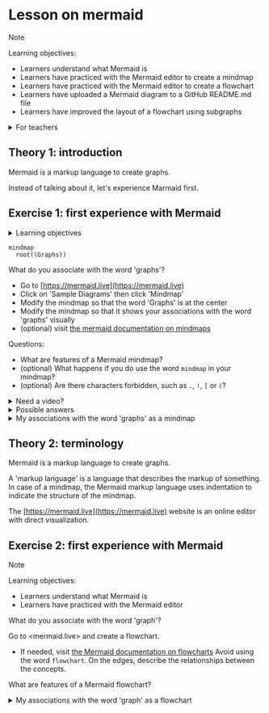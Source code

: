 # Lesson on mermaid

> [!NOTE]
>
> Learning objectives:
>
> - Learners understand what Mermaid is
> - Learners have practiced with the Mermaid editor to create a mindmap
> - Learners have practiced with the Mermaid editor to create a flowchart
> - Learners have uploaded a Mermaid diagram to a GitHub README.md file
> - Learners have improved the layout of a flowchart using subgraphs

<details>
<summary>For teachers</summary>
<br>

```mermaid
gantt
  title Lesson plan
  dateFormat X
  axisFormat %s
  section Lecturing
  This lesson : 0, 5
  What is Mermaid? : 5, 10
  Exercise procedure: 10, 15
  Feedback : 25, 30
  How to use on GitHub : 30, 40
  Exercise procedure: 40, 45
  Feedback : 60, 70
  Subdiagrams : 70, 75
  Feedback : 85, 90
  section Exercise
  Try mermaid.live: 15, 25
  Upload a mermaid diagram: 45,60
  Create a subdiagram: 75,85
```

Lesson plan:

- Who I am
- Cycle 1:
  - Prior knowledge:
    - What do you associate the word 'diagram' with?
    - What types of diagrams are there? Mention mindmap and flowchart
    - How to create diagrams?
    - How to publish diagrams?
    - What is a mindmap?
    - How to create a mindmap?
  - Present: go to <mermaid.live>, show mindmap, show syntax
  - Challenge: exercise 1
  - Feedback: 
    - ask 1 random learner to show mindmap, else show mine
    - ask drawback of mindmaps. Cannot link between nodes
- Cycle 2:
  - Prior knowledge:
    - What do you associate the word 'flowchart' with?
    - How to create a flowchart?
  - Present: 
    - what is mermaid?
    - why use mermaid?
    - go to <mermaid.live>, show flowchart, show syntax
  - Challenge: exercise 2
  - Feedback: ask 1 random learner to show mindmap

</details>

## Theory 1: introduction

Mermaid is a markup language to create graphs.

Instead of talking about it, let's experience Marmaid first.

## Exercise 1: first experience with Mermaid

<details>
<summary>Learning objectives</summary>
<br>
- Learners get a first impression of what Mermaid is
- Learners have practiced with the Mermaid editor
- Learners may have seen a technical error
</details>


```mermaid
mindmap
  root((Graphs))
```

What do you associate with the word 'graphs'?

- Go to [https://mermaid.live](https://mermaid.live) 
- Click on 'Sample Diagrams' then click 'Mindmap'
- Modify the mindmap so that the word 'Graphs' is at the center
- Modify the mindmap so that it shows your associations with the word 'graphs' visually
- (optional) visit [the mermaid documentation on mindmaps](https://mermaid.js.org/syntax/mindmap.html)

Questions:

- What are features of a Mermaid mindmap?
- (optional) What happens if you do use the word `mindmap` in your mindmap?
- (optional) Are there characters forbidden, such as `.`, `!`, `[` or `(`?

<details>
<summary>Need a video?</summary>
<br>
Here is a video of someone doing this exercise: [https://youtu.be/tObmaZp3fIg](https://youtu.be/tObmaZp3fIg)
</details>

<details>
<summary>Possible answers</summary>
<br>
> What are features of a Mermaid mindmap?

A mermaid mindmap starts with a first line that has text `mindmap`,
after which all other elements are indented.

The first element is the center node, called `root`. Between
round braces is the text on the center node. Changing this line to
`root((Graphs))` puts the word 'Graphs' in the center.

Other elements are indented at least twice and follow a tree-like structure.
This tree-like structure is the same as the mindmap.

One cannot determine where the nodes will end up.
This is a feature of a markup language: 
the idea is to have a good-enough mindmap,
not to be able to create publication-ready ones.

> (optional) What happens if you do use the word `mindmap` in your mindmap?

You will get an error, as `mindmap` is a word that Mermaid reserves for
indicating that a graph will be of the mindmap type.

> - (optional) Are there characters forbidden, such as `.`, `!`, `[` or `(`?

You will get an error for `[` and `(`, as Mermaid uses these operators
for special markup.
</details>

<details>
<summary>My associations with the word 'graphs' as a mindmap</summary>
<br>
```mermaid
mindmap
  root((Graphs))
    Images that convey information
      work on data
      **self-contained**
    Types
      **Mindmap**
      Flowchart
      Gantt chart
    Tools
      **mermaid.live**
      Visual programs
      **Text editor**
    Defined/created by ...
      A markup language
        DOT
        SVG
        **Mermaid**
      WYSIWYG
```
</details>

## Theory 2: terminology

Mermaid is a markup language to create graphs.

A 'markup language' is a language that describes the markup of something.
In case of a mindmap, the Mermaid markup language uses indentation
to indicate the structure of the mindmap.

The [https://mermaid.live](https://mermaid.live) website is an online editor 
with direct visualization.

## Exercise 2: first experience with Mermaid

> [!NOTE]
>
> Learning objectives:
>
> - Learners understand what Mermaid is
> - Learners have practiced with the Mermaid editor

What do you associate with the word 'graph'?

Go to <mermaid.live> and create a flowchart. 
- If needed, visit [the Mermaid documentation on flowcharts](https://mermaid.js.org/syntax/flowchart.html)
Avoid using the word `flowchart`.
On the edges, describe the relationships between the concepts.

What are features of a Mermaid flowchart?

<details>
<summary>My associations with the word 'graph' as a flowchart</summary>
<br>
```mermaid
flowchart TD
    graphs[Graphs]
    images[Images that convey information]
    self_contained[Self-contained]
    need_data[Need data]
    types[Types]
    scatter_plot[Scatter plot]
    mindmap[Mindmap]
    a_flowchart[Flowchart]
    tools[Tools]
    mermaid_live[mermaid.live]
    python[Python]
    r[R]

    graphs --> |are| images
    images --> |may be| self_contained
    images --> |may be| need_data

    graphs --> |have| types
    types --> |for example| mindmap
    types --> |for example| a_flowchart    
    types --> |for example| scatter_plot
    mindmap --> |usually| self_contained
    a_flowchart --> |usually| self_contained
    scatter_plot --> need_data

    graphs --> |drawn by| tools
    tools --> |for example| mermaid_live
    tools --> |for example| python
    tools --> |for example| r

    mermaid_live <--> |works on|self_contained
    python --> need_data
    r --> need_data
```
</details>

### Exercise 3

> [!NOTE]
>
> Learning objectives:
>
> - Learners understand what Mermaid is
> - Learners have practiced with the Mermaid editor
> - Learners have uploaded a Mermaid diagram to a GitHub README.md file

### [Extra] Exercise 4

> [!NOTE]
>
> Learning objectives:
>
> - Learners understand what Mermaid is
> - Learners have practiced with the Mermaid editor
> - Learners have uploaded a Mermaid diagram to a GitHub README.md file
> - Learners have improved the layout of a flowchart using subgraphs

## Links

- [Mermaid homepage](https://mermaid.js.org/)
- [NOTE testing](https://github.com/sinsukehlab/NOTE-test/blob/main/NOTE.md)
- [Dropdown tests](https://gist.github.com/citrusui/07978f14b11adada364ff901e27c7f61)
